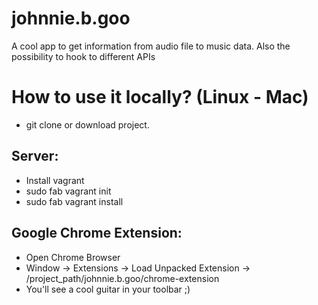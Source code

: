 # johnnie.b.goo
A cool app to get information from audio file to music data. Also the possibility to hook to different APIs

# How to use it locally? (Linux - Mac)
* git clone or download project.

Server:
------
* Install vagrant
* sudo fab vagrant init
* sudo fab vagrant install


Google Chrome Extension:
-----------------------
* Open Chrome Browser
* Window -> Extensions -> Load Unpacked Extension -> /project_path/johnnie.b.goo/chrome-extension
* You'll see a cool guitar in your toolbar ;)
